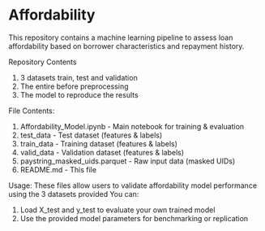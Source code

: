 # Affordability

This repository contains a machine learning pipeline to assess loan affordability based on borrower characteristics and repayment history. 

Repository Contents
1. 3 datasets train, test and validation
2. The entire before preprocessing
3. The model to reproduce the results

File Contents: 
1. Affordability_Model.ipynb - Main notebook for training & evaluation
2. test_data - Test dataset (features & labels)
3. train_data - Training dataset (features & labels)
4. valid_data - Validation dataset (features & labels)
5. paystring_masked_uids.parquet - Raw input data (masked UIDs)
6. README.md - This file

Usage:
These files allow users to validate affordability model performance using the 3 datasets provided
You can:
1. Load X_test and y_test to evaluate your own trained model
2. Use the provided model parameters for benchmarking or replication
